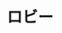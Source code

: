 ---
title: ロビー
description: 大厅
kana: ロビー
pronunciation: robi-
tone: 平板型
type: 名词
pubDate: 2024-06-29 00:00:02
---